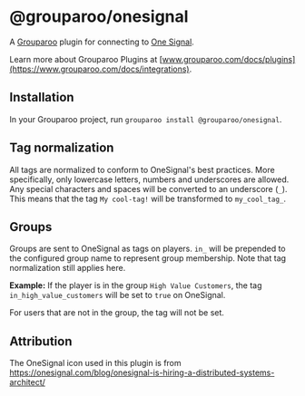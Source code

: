 # @grouparoo/onesignal

A [Grouparoo](https://www.grouparoo.com) plugin for connecting to [One Signal](https://onesignal.com/).

Learn more about Grouparoo Plugins at [www.grouparoo.com/docs/plugins](https://www.grouparoo.com/docs/integrations).

## Installation

In your Grouparoo project, run `grouparoo install @grouparoo/onesignal`.

## Tag normalization

All tags are normalized to conform to OneSignal's best practices. More specifically, only lowercase letters, numbers and underscores are allowed. Any special characters and spaces will be converted to an underscore (`_`). This means that the tag `My cool-tag!` will be transformed to `my_cool_tag_`.

## Groups

Groups are sent to OneSignal as tags on players.
`in_` will be prepended to the configured group name to represent group membership. Note that tag normalization still applies here.

**Example:** If the player is in the group `High Value Customers`, the tag `in_high_value_customers` will be set to `true` on OneSignal.

For users that are not in the group, the tag will not be set.

## Attribution

The OneSignal icon used in this plugin is from https://onesignal.com/blog/onesignal-is-hiring-a-distributed-systems-architect/
